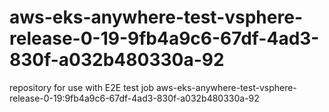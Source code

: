 # aws-eks-anywhere-test-vsphere-release-0-19-9fb4a9c6-67df-4ad3-830f-a032b480330a-92
repository for use with E2E test job aws-eks-anywhere-test-vsphere-release-0-19:9fb4a9c6-67df-4ad3-830f-a032b480330a-92
